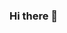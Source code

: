 ### Hi there 👋

<!--
**begimod/begimod** is a ✨ _special_ ✨ repository because its `README.md` (this file) appears on your GitHub profile.

Here are some ideas to get you started:

- 🔭 I’m currently working on ...
- 🌱 I’m currently learning ...
- 👯 I’m looking to collaborate on ...
- 🤔 I’m looking for help with ...
- 💬 Ask me about ...
- 📫 How to reach me: ...
- 😄 Pronouns: ...
- ⚡ Fun fact: ...

https://d2415447-01d5-42e6-99f8-a5561569fb0a@api.glitch.com/git/zealous-lacy-airedale

-->
